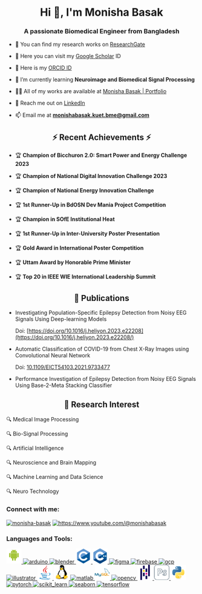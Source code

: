 <h1 align="center">Hi 👋, I'm Monisha Basak</h1>
<h3 align="center">A passionate Biomedical Engineer from Bangladesh</h3>

- 🤝 You can find my research works on [ResearchGate](https://www.researchgate.net/profile/Monisha-Basak)

- 🤝 Here you can visit my [Google Scholar](https://scholar.google.com/citations?view_op=list_works&hl=en&user=he88l1YAAAAJ) ID

- 🤝 Here is my [ORCID ID](https://orcid.org/my-orcid?orcid=0000-0002-8132-3965)

- 🧠 I’m currently learning **Neuroimage and Biomedical Signal Processing**

- 👨‍🔬 All of my works are available at [Monisha Basak | Portfolio](https://sites.google.com/view/monisha-basak/home/)

- 💬 Reach me out on [LinkedIn](https://www.linkedin.com/in/monisha-basak/)
  
- 📫 Email me at **monishabasak.kuet.bme@gmail.com**

  
<h2 align="center"> ⚡ Recent Achievements ⚡ </h2>

- 🏆 **Champion of Bicchuron 2.0: Smart Power and Energy Challenge 2023**
  
- 🏆 **Champion of National Digital Innovation Challenge 2023**

- 🏆 **Champion of National Energy Innovation Challenge**

- 🏆 **1st Runner-Up in BdOSN Dev Mania Project Competition**

- 🏆 **Champion in SOfE Institutional Heat**

- 🏆 **1st Runner-Up in Inter-University Poster Presentation**

- 🏆 **Gold Award in International Poster Competition**

- 🏆 **Uttam Award by Honorable Prime Minister**

- 🏆 **Top 20 in IEEE WIE International Leadership Summit**


<h2 align="center"> 📃 Publications </h2>

- Investigating Population-Specific Epilepsy Detection from Noisy EEG Signals Using Deep-learning Models
  
    Doi: [https://doi.org/10.1016/j.heliyon.2023.e22208](https://doi.org/10.1016/j.heliyon.2023.e22208/)

- Automatic Classification of COVID-19 from Chest X-Ray Images using Convolutional Neural Network
  
    Doi: [10.1109/EICT54103.2021.9733477](https://ieeexplore.ieee.org/document/9733477/)

- Performance Investigation of Epilepsy Detection from Noisy EEG Signals Using Base-2-Meta Stacking Classifier

<h2 align="center"> 🔬 Research Interest </h2>

🔍 Medical Image Processing

🔍 Bio-Signal Processing

🔍 Artificial Intelligence

🔍 Neuroscience and Brain Mapping

🔍 Machine Learning and Data Science

🔍 Neuro Technology



<h3 align="left">Connect with me:</h3>
<p align="left">
<a href="https://linkedin.com/in/monisha-basak" target="blank"><img align="center" src="https://raw.githubusercontent.com/rahuldkjain/github-profile-readme-generator/master/src/images/icons/Social/linked-in-alt.svg" alt="monisha-basak" height="30" width="40" /></a>
<a href="https://www.youtube.com/c/https://www.youtube.com/@monishabasak" target="blank"><img align="center" src="https://raw.githubusercontent.com/rahuldkjain/github-profile-readme-generator/master/src/images/icons/Social/youtube.svg" alt="https://www.youtube.com/@monishabasak" height="30" width="40" /></a>
</p>

<h3 align="left">Languages and Tools:</h3>
<p align="left"> <a href="https://developer.android.com" target="_blank" rel="noreferrer"> <img src="https://raw.githubusercontent.com/devicons/devicon/master/icons/android/android-original-wordmark.svg" alt="android" width="40" height="40"/> </a> <a href="https://www.arduino.cc/" target="_blank" rel="noreferrer"> <img src="https://cdn.worldvectorlogo.com/logos/arduino-1.svg" alt="arduino" width="40" height="40"/> </a> <a href="https://www.blender.org/" target="_blank" rel="noreferrer"> <img src="https://download.blender.org/branding/community/blender_community_badge_white.svg" alt="blender" width="40" height="40"/> </a> <a href="https://www.cprogramming.com/" target="_blank" rel="noreferrer"> <img src="https://raw.githubusercontent.com/devicons/devicon/master/icons/c/c-original.svg" alt="c" width="40" height="40"/> </a> <a href="https://www.w3schools.com/cpp/" target="_blank" rel="noreferrer"> <img src="https://raw.githubusercontent.com/devicons/devicon/master/icons/cplusplus/cplusplus-original.svg" alt="cplusplus" width="40" height="40"/> </a> <a href="https://www.figma.com/" target="_blank" rel="noreferrer"> <img src="https://www.vectorlogo.zone/logos/figma/figma-icon.svg" alt="figma" width="40" height="40"/> </a> <a href="https://firebase.google.com/" target="_blank" rel="noreferrer"> <img src="https://www.vectorlogo.zone/logos/firebase/firebase-icon.svg" alt="firebase" width="40" height="40"/> </a> <a href="https://cloud.google.com" target="_blank" rel="noreferrer"> <img src="https://www.vectorlogo.zone/logos/google_cloud/google_cloud-icon.svg" alt="gcp" width="40" height="40"/> </a> <a href="https://www.adobe.com/in/products/illustrator.html" target="_blank" rel="noreferrer"> <img src="https://www.vectorlogo.zone/logos/adobe_illustrator/adobe_illustrator-icon.svg" alt="illustrator" width="40" height="40"/> </a> <a href="https://www.java.com" target="_blank" rel="noreferrer"> <img src="https://raw.githubusercontent.com/devicons/devicon/master/icons/java/java-original.svg" alt="java" width="40" height="40"/> </a> <a href="https://www.linux.org/" target="_blank" rel="noreferrer"> <img src="https://raw.githubusercontent.com/devicons/devicon/master/icons/linux/linux-original.svg" alt="linux" width="40" height="40"/> </a> <a href="https://www.mathworks.com/" target="_blank" rel="noreferrer"> <img src="https://upload.wikimedia.org/wikipedia/commons/2/21/Matlab_Logo.png" alt="matlab" width="40" height="40"/> </a> <a href="https://www.mysql.com/" target="_blank" rel="noreferrer"> <img src="https://raw.githubusercontent.com/devicons/devicon/master/icons/mysql/mysql-original-wordmark.svg" alt="mysql" width="40" height="40"/> </a> <a href="https://opencv.org/" target="_blank" rel="noreferrer"> <img src="https://www.vectorlogo.zone/logos/opencv/opencv-icon.svg" alt="opencv" width="40" height="40"/> </a> <a href="https://pandas.pydata.org/" target="_blank" rel="noreferrer"> <img src="https://raw.githubusercontent.com/devicons/devicon/2ae2a900d2f041da66e950e4d48052658d850630/icons/pandas/pandas-original.svg" alt="pandas" width="40" height="40"/> </a> <a href="https://www.photoshop.com/en" target="_blank" rel="noreferrer"> <img src="https://raw.githubusercontent.com/devicons/devicon/master/icons/photoshop/photoshop-line.svg" alt="photoshop" width="40" height="40"/> </a> <a href="https://www.python.org" target="_blank" rel="noreferrer"> <img src="https://raw.githubusercontent.com/devicons/devicon/master/icons/python/python-original.svg" alt="python" width="40" height="40"/> </a> <a href="https://pytorch.org/" target="_blank" rel="noreferrer"> <img src="https://www.vectorlogo.zone/logos/pytorch/pytorch-icon.svg" alt="pytorch" width="40" height="40"/> </a> <a href="https://scikit-learn.org/" target="_blank" rel="noreferrer"> <img src="https://upload.wikimedia.org/wikipedia/commons/0/05/Scikit_learn_logo_small.svg" alt="scikit_learn" width="40" height="40"/> </a> <a href="https://seaborn.pydata.org/" target="_blank" rel="noreferrer"> <img src="https://seaborn.pydata.org/_images/logo-mark-lightbg.svg" alt="seaborn" width="40" height="40"/> </a> <a href="https://www.tensorflow.org" target="_blank" rel="noreferrer"> <img src="https://www.vectorlogo.zone/logos/tensorflow/tensorflow-icon.svg" alt="tensorflow" width="40" height="40"/> </a> </p>
